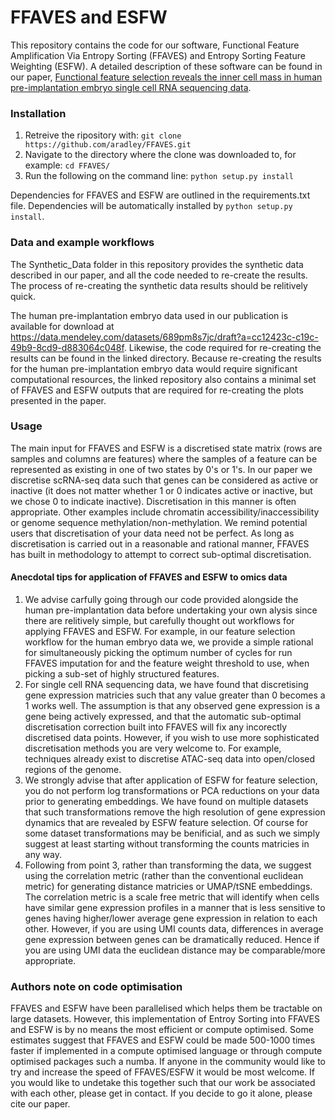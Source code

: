 
# FFAVES and ESFW
This repository contains the code for our software, Functional Feature Amplification Via Entropy Sorting (FFAVES) and Entropy Sorting Feature Weighting (ESFW). A detailed description of these software can be found in our paper, [Functional feature selection reveals the inner cell mass in human pre-implantation embryo single cell RNA sequencing data](https://www.biorxiv.org/content/10.1101/2022.04.08.487653v1).

### Installation
1. Retreive the ripository with: `git clone https://github.com/aradley/FFAVES.git`
2. Navigate to the directory where the clone was downloaded to, for example: `cd FFAVES/`
3. Run the following on the command line: `python setup.py install`

Dependencies for FFAVES and ESFW are outlined in the requirements.txt file. Dependencies will be automatically installed by `python setup.py install`.

### Data and example workflows
The Synthetic_Data folder in this repository provides the synthetic data described in our paper, and all the code needed to re-create the results. The process of re-creating the synthetic data results should be relitively quick.

The human pre-implantation embryo data used in our publication is available for download at https://data.mendeley.com/datasets/689pm8s7jc/draft?a=cc12423c-c19c-49b9-8cd9-d883064c048f. Likewise, the code required for re-creating the results can be found in the linked directory. Because re-creating the results for the human pre-implantation embryo data would require significant computational resources, the linked repository also contains a minimal set of FFAVES and ESFW outputs that are required for re-creating the plots presented in the paper.

### Usage
The main input for FFAVES and ESFW is a discretised state matrix (rows are samples and columns are features) where the samples of a feature can be represented as existing in one of two states by 0's or 1's. In our paper we discretise scRNA-seq data such that genes can be considered as active or inactive (it does not matter whether 1 or 0 indicates active or inactive, but we chose 0 to indicate inactive). Discretisation in this manner is often appropriate. Other examples include chromatin accessibility/inaccessibility or genome sequence methylation/non-methylation. We remind potential users that discretisation of your data need not be perfect. As long as discretisation is carried out in a reasonable and rational manner, FFAVES has built in methodology to attempt to correct sub-optimal discretisation.

#### Anecdotal tips for application of FFAVES and ESFW to omics data
1. We advise carfully going through our code provided alongside the human pre-implantation data before undertaking your own alysis since there are relitively simple, but carefully thought out workflows for applying FFAVES and ESFW. For example, in our feature selection workflow for the human embryo data we, we provide a simple rational for simultaneously picking the optimum number of cycles for run FFAVES imputation for and the feature weight threshold to use, when picking a sub-set of highly structured features.
2. For single cell RNA sequencing data, we have found that discretising gene expression matricies such that any value greater than 0 becomes a 1 works well. The assumption is that any observed gene expression is a gene being actively expressed, and that the automatic sub-optimal discretisation correction built into FFAVES will fix any incorectly discretised data points. However, if you wish to use more sophisticated discretisation methods you are very welcome to. For example, techniques already exist to discretise ATAC-seq data into open/closed regions of the genome.
3. We strongly advise that after application of ESFW for feature selection, you do not perform log transformations or PCA reductions on your data prior to generating embeddings. We have found on multiple datasets that such transformations remove the high resolution of gene expression dynamics that are revealed by ESFW feature selection. Of course for some dataset transformations may be benificial, and as such we simply suggest at least starting without transforming the counts matricies in any way.
4. Following from point 3, rather than transforming the data, we suggest using the correlation metric (rather than the conventional euclidean metric) for generating distance matricies or UMAP/tSNE embeddings. The correlation metric is a scale free metric that will identify when cells have similar gene expression profiles in a manner that is less sensitive to genes having higher/lower average gene expression in relation to each other. However, if you are using UMI counts data, differences in average gene expression between genes can be dramatically reduced. Hence if you are using UMI data the euclidean distance may be comparable/more appropriate.

### Authors note on code optimisation
FFAVES and ESFW have been parallelised which helps them be tractable on large datasets. However, this implementation of Entroy Sorting into FFAVES and ESFW is by no means the most efficient or compute optimised. Some estimates suggest that FFAVES and ESFW could be made 500-1000 times faster if implemented in a compute optimised language or through compute optimised packages such a numba. If anyone in the community would like to try and increase the speed of FFAVES/ESFW it would be most welcome. If you would like to undetake this together such that our work be associated with each other, please get in contact. If you decide to go it alone, please cite our paper.
